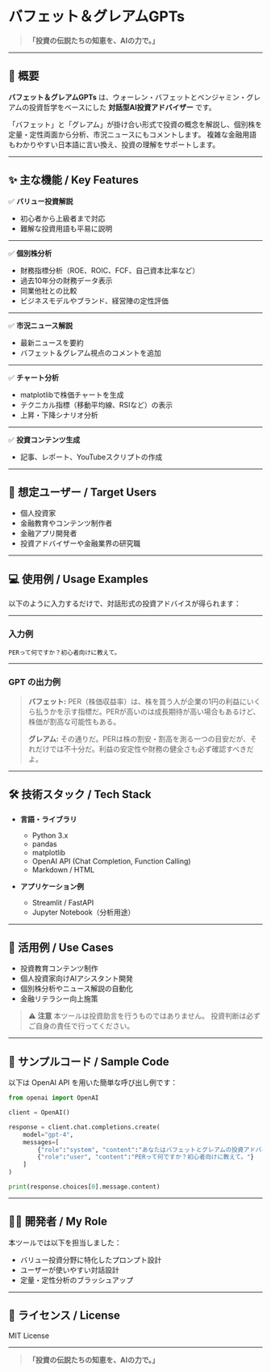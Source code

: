 # バフェット＆グレアムGPTs

> **「投資の伝説たちの知恵を、AIの力で。」**

---

## 📌 概要

**バフェット＆グレアムGPTs** は、ウォーレン・バフェットとベンジャミン・グレアムの投資哲学をベースにした **対話型AI投資アドバイザー** です。

「バフェット」と「グレアム」が掛け合い形式で投資の概念を解説し、個別株を定量・定性両面から分析、市況ニュースにもコメントします。
複雑な金融用語もわかりやすい日本語に言い換え、投資の理解をサポートします。

---

## ✨ 主な機能 / Key Features

✅ **バリュー投資解説**

* 初心者から上級者まで対応
* 難解な投資用語も平易に説明

---

✅ **個別株分析**

* 財務指標分析（ROE、ROIC、FCF、自己資本比率など）
* 過去10年分の財務データ表示
* 同業他社との比較
* ビジネスモデルやブランド、経営陣の定性評価

---

✅ **市況ニュース解説**

* 最新ニュースを要約
* バフェット＆グレアム視点のコメントを追加

---

✅ **チャート分析**

* matplotlibで株価チャートを生成
* テクニカル指標（移動平均線、RSIなど）の表示
* 上昇・下降シナリオ分析

---

✅ **投資コンテンツ生成**

* 記事、レポート、YouTubeスクリプトの作成

---

## 🎯 想定ユーザー / Target Users

* 個人投資家
* 金融教育やコンテンツ制作者
* 金融アプリ開発者
* 投資アドバイザーや金融業界の研究職

---

## 💻 使用例 / Usage Examples

以下のように入力するだけで、対話形式の投資アドバイスが得られます：

---

### 入力例

```
PERって何ですか？初心者向けに教えて。
```

---

### GPT の出力例

> **バフェット:** PER（株価収益率）は、株を買う人が企業の1円の利益にいくら払うかを示す指標だ。PERが高いのは成長期待が高い場合もあるけど、株価が割高な可能性もある。
>
> **グレアム:** その通りだ。PERは株の割安・割高を測る一つの目安だが、それだけでは不十分だ。利益の安定性や財務の健全さも必ず確認すべきだよ。

---

## 🛠️ 技術スタック / Tech Stack

* **言語・ライブラリ**

  * Python 3.x
  * pandas
  * matplotlib
  * OpenAI API (Chat Completion, Function Calling)
  * Markdown / HTML
* **アプリケーション例**

  * Streamlit / FastAPI
  * Jupyter Notebook（分析用途）

---

## 🚀 活用例 / Use Cases

* 投資教育コンテンツ制作
* 個人投資家向けAIアシスタント開発
* 個別株分析やニュース解説の自動化
* 金融リテラシー向上施策

> ⚠ **注意**
> 本ツールは投資助言を行うものではありません。
> 投資判断は必ずご自身の責任で行ってください。

---

## 🔧 サンプルコード / Sample Code

以下は OpenAI API を用いた簡単な呼び出し例です：

```python
from openai import OpenAI

client = OpenAI()

response = client.chat.completions.create(
    model="gpt-4",
    messages=[
        {"role":"system", "content":"あなたはバフェットとグレアムの投資アドバイザーです。"},
        {"role":"user", "content":"PERって何ですか？初心者向けに教えて。"}
    ]
)

print(response.choices[0].message.content)
```

---

## 👨‍💻 開発者 / My Role

本ツールでは以下を担当しました：

* バリュー投資分野に特化したプロンプト設計
* ユーザーが使いやすい対話設計
* 定量・定性分析のブラッシュアップ

---

## 📄 ライセンス / License

MIT License

---

> **「投資の伝説たちの知恵を、AIの力で。」**

```
